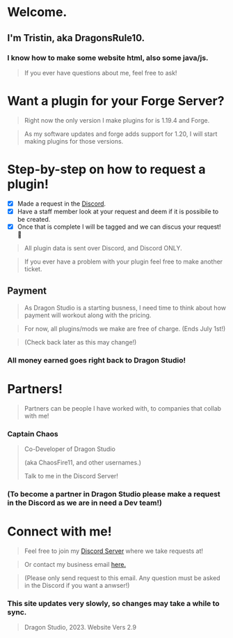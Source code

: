 # Welcome.
## I'm Tristin, aka DragonsRule10.

### I know how to make some website html, also some java/js.
> If you ever have questions about me, feel free to ask!

# Want a plugin for your Forge Server?
> Right now the only version I make plugins for is 1.19.4 and Forge.

> As my software updates and forge adds support for 1.20, I will start making plugins for those versions.

# Step-by-step on how to request a plugin!
- [x] Made a request in the [Discord](https://discord.gg/55kXaX8zx4).
- [x] Have a staff member look at your request and deem if it is possibile to be created.
- [x] Once that is complete I will be tagged and we can discus your request! 🎉

> All plugin data is sent over Discord, and Discord ONLY.

> If you ever have a problem with your plugin feel free to make another ticket.

## Payment
>As Dragon Studio is a starting busness, I need time to think about how payment will workout along with the pricing.

>For now, all plugins/mods we make are free of charge. (Ends July 1st!)

>(Check back later as this may change!)

### All money earned goes right back to Dragon Studio!

# Partners!
> Partners can be people I have worked with, to companies that collab with me!
### Captain Chaos
>Co-Developer of Dragon Studio
>
>(aka ChaosFire11, and other usernames.)
>
>Talk to me in the Discord Server!


### (To become a partner in Dragon Studio please make a request in the Discord as we are in need a Dev team!)


# Connect with me!
> Feel free to join my [Discord Server](https://discord.gg/55kXaX8zx4) where we take requests at! 

> Or contact my business email [here.](mailto:tristinkorbel@gmail.com)

> (Please only send request to this email. Any question must be asked in the Discord if you want a anwser!)


### This site updates very slowly, so changes may take a while to sync.
>Dragon Studio, 2023. 
>Website Vers 2.9
